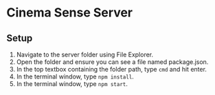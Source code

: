 # Cinema Sense Server

## Setup
1. Navigate to the server folder using File Explorer.
2. Open the folder and ensure you can see a file named package.json.
3. In the top textbox containing the folder path, type `cmd` and hit enter.
4. In the terminal window, type `npm install`.
5. In the terminal window, type `npm start`.
